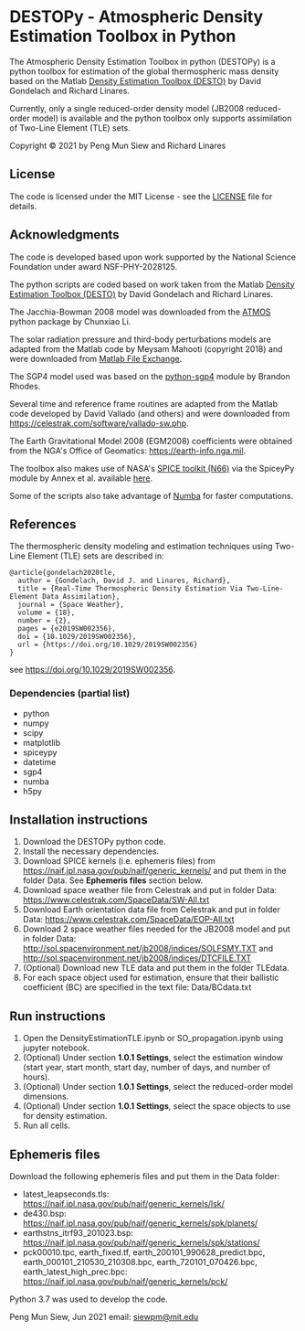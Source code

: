 # DESTOPy - Atmospheric Density Estimation Toolbox in Python
The Atmospheric Density Estimation Toolbox in python (DESTOPy) is a python toolbox for estimation of the global thermospheric mass density based on the Matlab [Density Estimation Toolbox (DESTO)](https://github.com/davidgondelach/DESTO) by David Gondelach and Richard Linares. 

Currently, only a single reduced-order density model (JB2008 reduced-order model) is available and the python toolbox only supports assimilation of Two-Line Element (TLE) sets. 

Copyright &copy; 2021 by Peng Mun Siew and Richard Linares

## License
The code is licensed under the MIT License - see the [LICENSE](https://github.com/pengmun/DESTOPy/blob/main/LICENSE) file for details.

## Acknowledgments
The code is developed based upon work supported by the National Science Foundation under award NSF-PHY-2028125.

The python scripts are coded based on work taken from the Matlab [Density Estimation Toolbox (DESTO)](https://github.com/davidgondelach/DESTO) by David Gondelach and Richard Linares.

The Jacchia-Bowman 2008 model was downloaded from the [ATMOS](https://github.com/lcx366/ATMOS) python package by Chunxiao Li.

The solar radiation pressure and third-body perturbations models are adapted from the Matlab code by Meysam Mahooti (copyright 2018) and were downloaded from [Matlab File Exchange](https://www.mathworks.com/matlabcentral/fileexchange/55167-high-precision-orbit-propagator).

The SGP4 model used was based on the [python-sgp4](https://github.com/brandon-rhodes/python-sgp4) module by Brandon Rhodes.

Several time and reference frame routines are adapted from the Matlab code developed by David Vallado (and others) and were downloaded from https://celestrak.com/software/vallado-sw.php.

The Earth Gravitational Model 2008 (EGM2008) coefficients were obtained from the NGA's Office of Geomatics: https://earth-info.nga.mil.

The toolbox also makes use of NASA's [SPICE toolkit (N66)](https://naif.jpl.nasa.gov/naif/toolkit.html) via the SpiceyPy module by Annex et al. available [here](https://github.com/AndrewAnnex/SpiceyPy).

Some of the scripts also take advantage of [Numba](https://numba.pydata.org/numba-doc/dev/index.html) for faster computations.

## References
The thermospheric density modeling and estimation techniques using Two-Line Element (TLE) sets are described in:
```
@article{gondelach2020tle,
  author = {Gondelach, David J. and Linares, Richard},
  title = {Real-Time Thermospheric Density Estimation Via Two-Line-Element Data Assimilation},
  journal = {Space Weather},
  volume = {18},
  number = {2},
  pages = {e2019SW002356},
  doi = {10.1029/2019SW002356},
  url = {https://doi.org/10.1029/2019SW002356}
}
```
see https://doi.org/10.1029/2019SW002356.

### Dependencies (partial list)
* python
* numpy
* scipy
* matplotlib
* spiceypy
* datetime
* sgp4
* numba
* h5py

## Installation instructions
1. Download the DESTOPy python code.
2. Install the necessary dependencies.
3. Download SPICE kernels (i.e. ephemeris files) from https://naif.jpl.nasa.gov/pub/naif/generic_kernels/ and put them in the folder Data. See **Ephemeris files** section below.
4. Download space weather file from Celestrak and put in folder Data: https://www.celestrak.com/SpaceData/SW-All.txt
5. Download Earth orientation data file from Celestrak and put in folder Data: https://www.celestrak.com/SpaceData/EOP-All.txt
6. Download 2 space weather files needed for the JB2008 model and put in folder Data: http://sol.spacenvironment.net/jb2008/indices/SOLFSMY.TXT and http://sol.spacenvironment.net/jb2008/indices/DTCFILE.TXT
7. (Optional) Download new TLE data and put them in the folder TLEdata.
8. For each space object used for estimation, ensure that their ballistic coefficient (BC) are specified in the text file: Data/BCdata.txt

## Run instructions
1. Open the DensityEstimationTLE.ipynb or SO_propagation.ipynb using jupyter notebook.
2. (Optional) Under section **1.0.1 Settings**, select the estimation window (start year, start month, start day, number of days, and number of hours).
4. (Optional) Under section **1.0.1 Settings**, select the reduced-order model dimensions. 
5. (Optional) Under section **1.0.1 Settings**, select the space objects to use for density estimation.
6. Run all cells.
  
## Ephemeris files
Download the following ephemeris files and put them in the Data folder:
* latest_leapseconds.tls: https://naif.jpl.nasa.gov/pub/naif/generic_kernels/lsk/
* de430.bsp: https://naif.jpl.nasa.gov/pub/naif/generic_kernels/spk/planets/
* earthstns_itrf93_201023.bsp: https://naif.jpl.nasa.gov/pub/naif/generic_kernels/spk/stations/
* pck00010.tpc, earth_fixed.tf, earth_200101_990628_predict.bpc, earth_000101_210530_210308.bpc, earth_720101_070426.bpc, earth_latest_high_prec.bpc: https://naif.jpl.nasa.gov/pub/naif/generic_kernels/pck/

Python 3.7 was used to develop the code.

Peng Mun Siew, Jun 2021 email: siewpm@mit.edu

